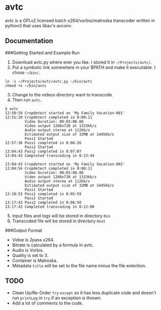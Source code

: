 avtc
====
avtc is a GPLv2 licensed batch x264/vorbis/matroska transcoder written in python3 that uses libav's avconv.

Documentation
-------------

###Getting Started and Example Run
1. Download avtc.py where ever you like. I stored it in `~/Projects/avtc/`.
2. Put a symbolic link somewhere in your $PATH and make it executable.  I chose `~/bin/`.
```
ln -s ~/Projects/avtc/avtc.py ~/bin/avtc
chmod +x ~/bin/avtc
```

3. Change to the videos directory want to transcode.
4. Then run `avtc`.
```
$ avtc
12:50:59 Cropdetect started on 'My Family Vacation-001'
12:51:10 Cropdetect completed in 0:00:11
         Video Duration: 00:03:00.00
         Video output 1280x720 at 1333kb/s
         Audio output stereo at 112kb/s
         Estimated output size of 32MB at 1445kb/s
         Pass1 Started
12:57:36 Pass1 completed in 0:06:26
         Pass2 Started
13:04:43 Pass2 completed in 0:07:07
13:04:43 Completed transcoding in 0:13:44
```
```
13:04:43 Cropdetect started on 'My Family Vacation-002'
13:04:54 Cropdetect completed in 0:00:11
         Video Duration: 00:03:00.00
         Video output 1280x720 at 1333kb/s
         Audio output stereo at 112kb/s
         Estimated output size of 32MB at 1445kb/s
         Pass1 Started
13:10:53 Pass1 completed in 0:05:59
         Pass2 Started
13:17:43 Pass2 completed in 0:06:50
13:17:43 Completed transcoding in 0:13:00
```

5. Input files and logs will be stored in directory `0in`
6. Transcoded file will be stored in directory `0out`

###Output Format
* Vidoe is 2pass x264.
 * Bitrate is calculated by a formula in avtc.
* Audio is Vorbis.
 * Quality is set to 3.
* Container is Matroska.
* Metadata `title` will be set to the file name minus the file extention.


TODO
----
* Clean Up/Re-Order `try` `except` so it has less duplicate code and doesn't run `printLog` in `try` if an exception is thrown.
* Add a lot of comments to the code.
